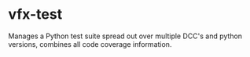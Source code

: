 # vfx-test
Manages a Python test suite spread out over multiple DCC's and python versions, combines all code coverage information.
